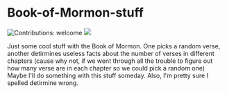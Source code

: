 # Book-of-Mormon-stuff

![Contributions: welcome](https://img.shields.io/badge/contributions-welcome-brightgreen.svg) ![](https://img.shields.io/badge/code%20style-messy-red.svg)

Just some cool stuff with the Book of Mormon. One picks a random verse, another detirmines useless facts about the 
number of verses in different chapters (cause why not, if we went through all the trouble to figure out how many verse are in
each chapter so we could pick a random one)
Maybe I'll do something with this stuff someday.
Also, I'm pretty sure I spelled detirmine wrong.
